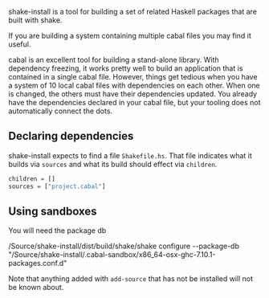 shake-install is a tool for building a set of related Haskell packages that are built with shake.

If you are building a system containing multiple cabal files you may find it useful.

cabal is an excellent tool for building a stand-alone library.
With dependency freezing, it works pretty well to build an application that is contained in a single cabal file.
However, things get tedious when you have a system of 10 local cabal files with dependencies on each other.
When one is changed, the others must have their dependencies updated.
You already have the dependencies declared in your cabal file, but your tooling does not automatically connect the dots.

## Declaring dependencies

shake-install expects to find a file `Shakefile.hs`. That file indicates what it builds via `sources` and what its build should effect via `children`.

``` haskell
children = []
sources = ["project.cabal"]
```

## Using sandboxes

You will need the package db

   /Source/shake-install/dist/build/shake/shake configure --package-db "/Source/shake-install/.cabal-sandbox/x86_64-osx-ghc-7.10.1-packages.conf.d"
 
Note that anything added with `add-source` that has not be installed will not be known about.
